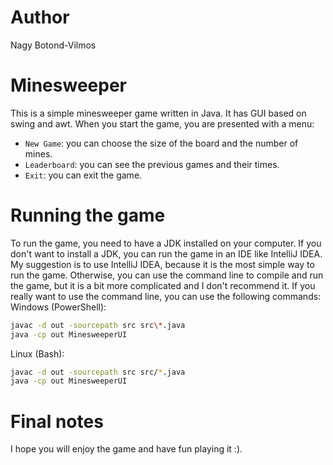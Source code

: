 # Author
Nagy Botond-Vilmos

# Minesweeper
This is a simple minesweeper game written in Java.
It has GUI based on swing and awt.
When you start the game, you are presented with a menu:
- `New Game`:
you can choose the size of the board and the number of mines.
- `Leaderboard`:
you can see the previous games and their times.
- `Exit`:
you can exit the game.

# Running the game
To run the game, you need to have a JDK installed on your computer.
If you don't want to install a JDK, you can run the game in an IDE like IntelliJ IDEA.
My suggestion is to use IntelliJ IDEA, because it is the most simple way to run the game.
Otherwise, you can use the command line to compile and run the game, but it is a bit more complicated and I don't recommend it.
If you really want to use the command line, you can use the following commands:
Windows (PowerShell):
```bash
javac -d out -sourcepath src src\*.java
java -cp out MinesweeperUI
```
Linux (Bash):
```bash
javac -d out -sourcepath src src/*.java
java -cp out MinesweeperUI
```

# Final notes
I hope you will enjoy the game and have fun playing it :).